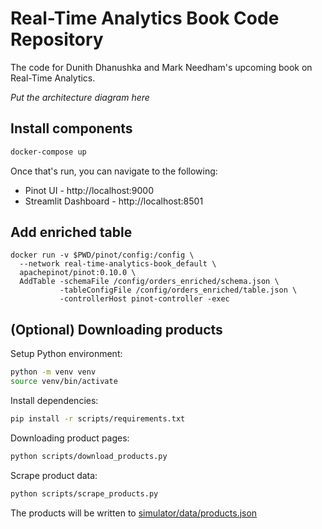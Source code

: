 # Real-Time Analytics Book Code Repository

The code for Dunith Dhanushka and Mark Needham's upcoming book on Real-Time Analytics.

*Put the architecture diagram here*

## Install components

```bash
docker-compose up
```

Once that's run, you can navigate to the following:

* Pinot UI - http://localhost:9000
* Streamlit Dashboard - http://localhost:8501


## Add enriched table

```
docker run -v $PWD/pinot/config:/config \
  --network real-time-analytics-book_default \
  apachepinot/pinot:0.10.0 \
  AddTable -schemaFile /config/orders_enriched/schema.json \
           -tableConfigFile /config/orders_enriched/table.json \
           -controllerHost pinot-controller -exec
```

## (Optional) Downloading products

Setup Python environment:

```bash
python -m venv venv
source venv/bin/activate
```

Install dependencies:

```bash
pip install -r scripts/requirements.txt
```

Downloading product pages:

```bash
python scripts/download_products.py
```

Scrape product data:

```bash
python scripts/scrape_products.py
```

The products will be written to [simulator/data/products.json](simulator/data/products.json)
